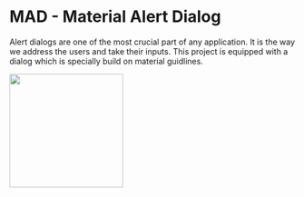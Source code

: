 # MAD - Material Alert Dialog

Alert dialogs are one of the most crucial part of any application. It is the way we address the users and take their inputs. This project is equipped with a dialog which is specially build on material guidlines. 

<img src="https://image.flaticon.com/icons/png/512/1553/1553174.png" height="200" width="200"/>
